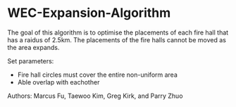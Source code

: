 # WEC-Expansion-Algorithm
The goal of this algorithm is to optimise the placements of each fire hall that has a raidus of 2.5km. The placements of the fire halls cannot be moved as the area expands.



Set parameters:
  - Fire hall circles must cover the entire non-uniform area
  - Able overlap with eachother


Authors: Marcus Fu, Taewoo Kim, Greg Kirk, and Parry Zhuo
